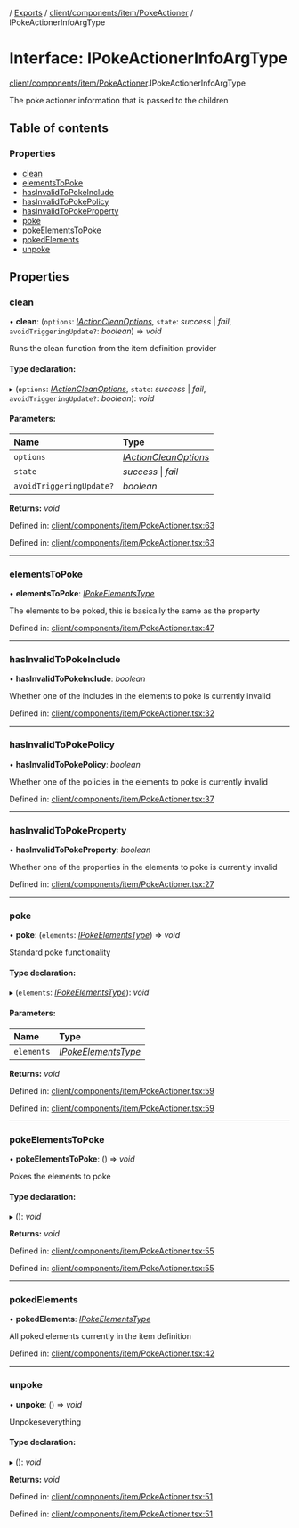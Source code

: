 [](../README.md) / [Exports](../modules.md) / [client/components/item/PokeActioner](../modules/client_components_item_pokeactioner.md) / IPokeActionerInfoArgType

# Interface: IPokeActionerInfoArgType

[client/components/item/PokeActioner](../modules/client_components_item_pokeactioner.md).IPokeActionerInfoArgType

The poke actioner information that is passed to the children

## Table of contents

### Properties

- [clean](client_components_item_pokeactioner.ipokeactionerinfoargtype.md#clean)
- [elementsToPoke](client_components_item_pokeactioner.ipokeactionerinfoargtype.md#elementstopoke)
- [hasInvalidToPokeInclude](client_components_item_pokeactioner.ipokeactionerinfoargtype.md#hasinvalidtopokeinclude)
- [hasInvalidToPokePolicy](client_components_item_pokeactioner.ipokeactionerinfoargtype.md#hasinvalidtopokepolicy)
- [hasInvalidToPokeProperty](client_components_item_pokeactioner.ipokeactionerinfoargtype.md#hasinvalidtopokeproperty)
- [poke](client_components_item_pokeactioner.ipokeactionerinfoargtype.md#poke)
- [pokeElementsToPoke](client_components_item_pokeactioner.ipokeactionerinfoargtype.md#pokeelementstopoke)
- [pokedElements](client_components_item_pokeactioner.ipokeactionerinfoargtype.md#pokedelements)
- [unpoke](client_components_item_pokeactioner.ipokeactionerinfoargtype.md#unpoke)

## Properties

### clean

• **clean**: (`options`: [*IActionCleanOptions*](client_providers_item.iactioncleanoptions.md), `state`: *success* \| *fail*, `avoidTriggeringUpdate?`: *boolean*) => *void*

Runs the clean function from the item definition provider

#### Type declaration:

▸ (`options`: [*IActionCleanOptions*](client_providers_item.iactioncleanoptions.md), `state`: *success* \| *fail*, `avoidTriggeringUpdate?`: *boolean*): *void*

#### Parameters:

Name | Type |
:------ | :------ |
`options` | [*IActionCleanOptions*](client_providers_item.iactioncleanoptions.md) |
`state` | *success* \| *fail* |
`avoidTriggeringUpdate?` | *boolean* |

**Returns:** *void*

Defined in: [client/components/item/PokeActioner.tsx:63](https://github.com/onzag/itemize/blob/5fcde7cf/client/components/item/PokeActioner.tsx#L63)

Defined in: [client/components/item/PokeActioner.tsx:63](https://github.com/onzag/itemize/blob/5fcde7cf/client/components/item/PokeActioner.tsx#L63)

___

### elementsToPoke

• **elementsToPoke**: [*IPokeElementsType*](client_providers_item.ipokeelementstype.md)

The elements to be poked, this is basically the same as
the property

Defined in: [client/components/item/PokeActioner.tsx:47](https://github.com/onzag/itemize/blob/5fcde7cf/client/components/item/PokeActioner.tsx#L47)

___

### hasInvalidToPokeInclude

• **hasInvalidToPokeInclude**: *boolean*

Whether one of the includes in the elements to poke
is currently invalid

Defined in: [client/components/item/PokeActioner.tsx:32](https://github.com/onzag/itemize/blob/5fcde7cf/client/components/item/PokeActioner.tsx#L32)

___

### hasInvalidToPokePolicy

• **hasInvalidToPokePolicy**: *boolean*

Whether one of the policies in the elements to poke
is currently invalid

Defined in: [client/components/item/PokeActioner.tsx:37](https://github.com/onzag/itemize/blob/5fcde7cf/client/components/item/PokeActioner.tsx#L37)

___

### hasInvalidToPokeProperty

• **hasInvalidToPokeProperty**: *boolean*

Whether one of the properties in the elements to poke
is currently invalid

Defined in: [client/components/item/PokeActioner.tsx:27](https://github.com/onzag/itemize/blob/5fcde7cf/client/components/item/PokeActioner.tsx#L27)

___

### poke

• **poke**: (`elements`: [*IPokeElementsType*](client_providers_item.ipokeelementstype.md)) => *void*

Standard poke functionality

#### Type declaration:

▸ (`elements`: [*IPokeElementsType*](client_providers_item.ipokeelementstype.md)): *void*

#### Parameters:

Name | Type |
:------ | :------ |
`elements` | [*IPokeElementsType*](client_providers_item.ipokeelementstype.md) |

**Returns:** *void*

Defined in: [client/components/item/PokeActioner.tsx:59](https://github.com/onzag/itemize/blob/5fcde7cf/client/components/item/PokeActioner.tsx#L59)

Defined in: [client/components/item/PokeActioner.tsx:59](https://github.com/onzag/itemize/blob/5fcde7cf/client/components/item/PokeActioner.tsx#L59)

___

### pokeElementsToPoke

• **pokeElementsToPoke**: () => *void*

Pokes the elements to poke

#### Type declaration:

▸ (): *void*

**Returns:** *void*

Defined in: [client/components/item/PokeActioner.tsx:55](https://github.com/onzag/itemize/blob/5fcde7cf/client/components/item/PokeActioner.tsx#L55)

Defined in: [client/components/item/PokeActioner.tsx:55](https://github.com/onzag/itemize/blob/5fcde7cf/client/components/item/PokeActioner.tsx#L55)

___

### pokedElements

• **pokedElements**: [*IPokeElementsType*](client_providers_item.ipokeelementstype.md)

All poked elements currently in the item
definition

Defined in: [client/components/item/PokeActioner.tsx:42](https://github.com/onzag/itemize/blob/5fcde7cf/client/components/item/PokeActioner.tsx#L42)

___

### unpoke

• **unpoke**: () => *void*

Unpokeseverything

#### Type declaration:

▸ (): *void*

**Returns:** *void*

Defined in: [client/components/item/PokeActioner.tsx:51](https://github.com/onzag/itemize/blob/5fcde7cf/client/components/item/PokeActioner.tsx#L51)

Defined in: [client/components/item/PokeActioner.tsx:51](https://github.com/onzag/itemize/blob/5fcde7cf/client/components/item/PokeActioner.tsx#L51)
